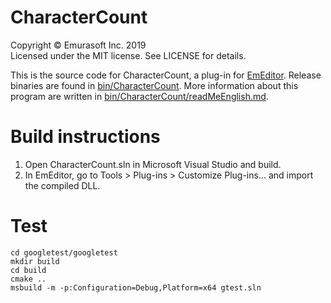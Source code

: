 # CharacterCount
Copyright © Emurasoft Inc. 2019<br>
Licensed under the MIT license. See LICENSE for details.

This is the source code for CharacterCount, a plug-in for [EmEditor](https://www.emeditor.com/). Release binaries are found in [bin/CharacterCount](bin/CharacterCount). More information about this program are written in [bin/CharacterCount/readMeEnglish.md](bin/CharacterCount1/readMeEnglish.md).

# Build instructions
1. Open CharacterCount.sln in Microsoft Visual Studio and build.
2. In EmEditor, go to Tools > Plug-ins > Customize Plug-ins... and import the compiled DLL.

# Test
```
cd googletest/googletest
mkdir build
cd build
cmake ..
msbuild -m -p:Configuration=Debug,Platform=x64 gtest.sln
```